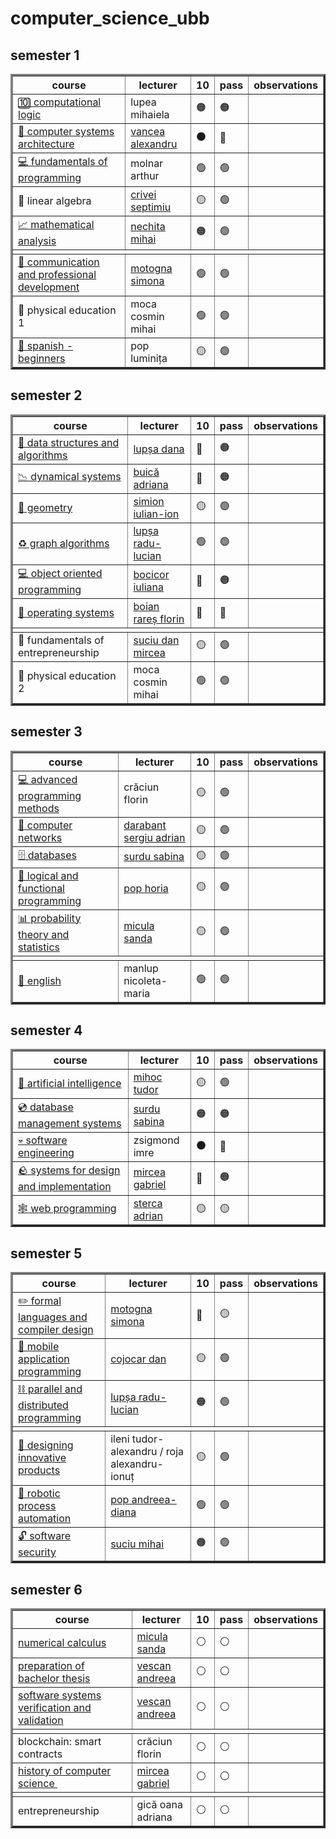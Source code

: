 # computer_science_ubb

## semester 1

<table border="3">
    <thead>
        <tr>
            <th>course</th>
            <th>lecturer</th>
            <th>10</th>
            <th>pass</th>
            <th>observations</th>
        </tr>
    </thead>
    <tbody>
        <tr>
            <td>
                <a href="https://github.com/sorecauadrian/computer_science_ubb/tree/master/semester1/computational_logic">
                    🔟 computational logic
                </a>
            </td>
            <td>lupea mihaiela</td>
            <td> 🟠 </td>
            <td> 🟠 </td>
            <td></td>
        </tr>
        <tr>
            <td>
                <a href="https://github.com/sorecauadrian/computer_science_ubb/tree/master/semester1/computer_systems_architecture">
                    💾 computer systems architecture
                </a>
            </td>
            <td>
                <a href="https://www.cs.ubbcluj.ro/~vancea">
                    vancea alexandru
                </a>
            </td>
            <td> ⚫ </td>
            <td> 🔴 </td>
            <td></td>
        </tr>
        <tr>
            <td>
                <a href="https://github.com/sorecauadrian/computer_science_ubb/tree/master/semester1/fundamentals_of_programming">
                    💻 fundamentals of programming
                </a>
            </td>
            <td>molnar arthur</td>
            <td> 🟢 </td>
            <td> 🟢 </td>
            <td></td>
        </tr>
        <tr>
            <td>🔢 linear algebra</td>
            <td>
                <a href="https://math.ubbcluj.ro/~crivei/">
                    crivei septimiu
                </a>
            </td>
            <td> 🟡 </td>
            <td> 🟢 </td>
            <td></td>
        </tr>
        <tr>
            <td>
                <a href="https://github.com/sorecauadrian/computer_science_ubb/tree/master/semester1/mathematical_analysis">
                    📈 mathematical analysis
                </a>
            </td>
            <td>
                <a href="https://math.ubbcluj.ro/~mihai.nechita/">
                    nechita mihai
                </a>
            </td>
            <td> 🟠 </td>
            <td> 🟢 </td>
            <td></td>
        </tr>
        <tr>
            <td colspan="5"></td>
        </tr>
        <tr>
            <td>
                <a href="https://github.com/sorecauadrian/computer_science_ubb/tree/master/semester1/communication_and_professional_development">
                    📄 communication and professional development
                </a>
            </td>
            <td>
                <a href="https://motogna.wordpress.com/">
                    motogna simona
                </a>
            </td>
            <td> 🟢 </td>
            <td> 🟢 </td>
            <td></td>
        </tr>
        <tr>
            <td>🏃 physical education 1</td>
            <td>moca cosmin mihai</td>
            <td> 🟢 </td>
            <td> 🟢 </td>
            <td></td>
        </tr>
        <tr>
            <td>
                <a href="https://github.com/sorecauadrian/computer_science_ubb/tree/master/semester1/spanish">
                    💃 spanish - beginners
                </a>
            </td>
            <td>pop luminița</td>
            <td> 🟡 </td>
            <td> 🟢 </td>
            <td></td>
        </tr>
    </tbody>
</table>

## semester 2

<table border="3">
    <thead>
        <tr>
            <th>course</th>
            <th>lecturer</th>
            <th>10</th>
            <th>pass</th>
            <th>observations</th>
        </tr>
    </thead>
    <tbody>
        <tr>
            <td>
                <a href="https://github.com/sorecauadrian/computer_science_ubb/tree/master/semester2/data_structures_and_algorithms">
                    🗿 data structures and algorithms
                </a>
            </td>
            <td>
                <a href="https://www.cs.ubbcluj.ro/~dana/">
                    lupșa dana
                </a>
            </td>
            <td> 🔴 </td>
            <td> 🟠 </td>
            <td></td>
        </tr>
        <tr>
            <td>
                <a href="https://github.com/sorecauadrian/computer_science_ubb/tree/master/semester2/dynamical_systems">
                    📉 dynamical systems
                </a>
            </td>
            <td>
                <a href="https://math.ubbcluj.ro/~abuica/">
                    buică adriana
                </a>
            </td>
            <td> 🔴 </td>
            <td> 🟠 </td>
            <td></td>
        </tr>
        <tr>
            <td>
                <a href="https://github.com/sorecauadrian/computer_science_ubb/tree/master/semester2/geometry">
                    📐 geometry
                </a>
            </td>
            <td>
                <a href="https://math.ubbcluj.ro/~simion/">
                    simion iulian-ion
                </a>
            </td>
            <td> 🟡 </td>
            <td> 🟢 </td>
            <td></td>
        </tr>
        <tr>
            <td>
                <a href="https://github.com/sorecauadrian/computer_science_ubb/tree/master/semester2/graphs_algorithms">
                    ♻️ graph algorithms
                </a>
            </td>
            <td>
                <a href="https://www.cs.ubbcluj.ro/~rlupsa/">
                    lupșa radu-lucian
                </a>
            </td>
            <td> 🟢 </td>
            <td> 🟢 </td>
            <td></td>
        </tr>
        <tr>
            <td>
                <a href="https://github.com/sorecauadrian/computer_science_ubb/tree/master/semester2/object_oriented_programming">
                    💻 object oriented programming
                </a>
            </td>
            <td>
                <a href="https://sites.google.com/view/iuliana-bocicor/home">
                    bocicor iuliana
                </a>
            </td>
            <td> 🔴 </td>
            <td> 🟠 </td>
            <td></td>
        </tr>
        <tr>
            <td>
                <a href="https://github.com/sorecauadrian/computer_science_ubb/tree/master/semester2/operating_systems">
                    📁 operating systems
                </a>
            </td>
            <td>
                <a href="https://www.cs.ubbcluj.ro/~rares/">
                    boian rareș florin
                </a>
            </td>
            <td> 🔴 </td>
            <td> 🔴 </td>
            <td></td>
        </tr>
        <tr>
            <td colspan="5"></td>
        </tr>
        <tr>
            <td>💸 fundamentals of entrepreneurship</td>
            <td>
                <a href="https://www.danmirceasuciu.ro/">
                    suciu dan mircea
                </a>
            </td>
            <td> 🟡 </td>
            <td> 🟢 </td>
            <td></td>
        </tr>
        <tr>
            <td>🏃 physical education 2</td>
            <td>moca cosmin mihai</td>
            <td> 🟢 </td>
            <td> 🟢 </td>
            <td></td>
        </tr>
    </tbody>
</table>

## semester 3

<table border="3">
    <thead>
        <tr>
            <th>course</th>
            <th>lecturer</th>
            <th>10</th>
            <th>pass</th>
            <th>observations</th>
        </tr>
    </thead>
    <tbody>
        <tr>
            <td>
                <a href="https://github.com/sorecauadrian/computer_science_ubb/tree/master/semester3/advanced_programming_methods">
                    💻 advanced programming methods
                </a>
            </td>
            <td>crăciun florin</td>
            <td> 🟡 </td>
            <td> 🟢 </td>
            <td></td>
        </tr>
        <tr>
            <td>
                <a href="https://github.com/sorecauadrian/computer_science_ubb/tree/master/semester3/computer_networks">
                    📁 computer networks
                </a>
            </td>
            <td>
                <a href="https://www.cs.ubbcluj.ro/~dadi/">
                    darabant sergiu adrian
                </a>
            </td>
            <td> 🟡 </td>
            <td> 🟢 </td>
            <td></td>
        </tr>
        <tr>
            <td>
                <a href="https://github.com/sorecauadrian/computer_science_ubb/tree/master/semester3/databases">
                    🗄️ databases
                </a>
            </td>
            <td>
                <a href="https://sabina-cs.com/">
                    surdu sabina
                </a>
            </td>
            <td> 🟡 </td>
            <td> 🟢 </td>
            <td></td>
        </tr>
        <tr>
            <td>
                <a href="https://github.com/sorecauadrian/computer_science_ubb/tree/master/semester3/functional_and_logic_programming">
                    💼 logical and functional programming
                </a>
            </td>
            <td>
                <a href="https://hfpop.ro/">
                    pop horia
                </a>
            </td>
            <td> 🟡 </td>
            <td> 🟢 </td>
            <td></td>
        </tr>
        <tr>
            <td>
                <a href="https://github.com/sorecauadrian/computer_science_ubb/tree/master/semester3/probability_theory_and_statistics">
                    📊 probability theory and statistics
                </a>
            </td>
            <td>
                <a href="https://math.ubbcluj.ro/~smicula/">
                    micula sanda
                </a>
            </td>
            <td> 🟡 </td>
            <td> 🟢 </td>
            <td></td>
        </tr>
        <tr>
            <td colspan="5"></td>
        </tr>
        <tr>
            <td>
                <a href="https://github.com/sorecauadrian/computer_science_ubb/tree/master/semester3/english">
                    🍵 english
                </a>
            </td>
            <td>manlup nicoleta-maria</td>
            <td> 🟢 </td>
            <td> 🟢 </td>
            <td></td>
        </tr>
    </tbody>
</table>

## semester 4

<table border="3">
    <thead>
        <tr>
            <th>course</th>
            <th>lecturer</th>
            <th>10</th>
            <th>pass</th>
            <th>observations</th>
        </tr>
    </thead>
    <tbody>
        <tr>
            <td>
                <a href="https://github.com/sorecauadrian/computer_science_ubb/tree/master/semester4/artificial_intelligence">
                    🤖 artificial intelligence
                </a>
            </td>
            <td>
                <a href="https://www.cs.ubbcluj.ro/~mihoct/">
                    mihoc tudor
                </a>
            </td>
            <td> 🟡 </td>
            <td> 🟢 </td>
            <td></td>
        </tr>
        <tr>
            <td>
                <a href="https://github.com/sorecauadrian/computer_science_ubb/tree/master/semester4/database_management_systems">
                    💿 database management systems
                </a>
            </td>
            <td>
                <a href="https://sabina-cs.com/">
                    surdu sabina
                </a>
            </td>
            <td> 🟠 </td>
            <td> 🟠 </td>
            <td></td>
        </tr>
        <tr>
            <td>
                <a href="https://github.com/sorecauadrian/computer_science_ubb/tree/master/semester4/software_engineering">
                    💀 software engineering
                </a>
            </td>
            <td>zsigmond imre</td>
            <td> ⚫ </td>
            <td> 🔴 </td>
            <td></td>
        </tr>
        <tr>
            <td>
                <a href="https://github.com/sorecauadrian/computer_science_ubb/tree/master/semester4/systems_for_design_and_implementation">
                🪨 systems for design and implementation
                </a>
            </td>
            <td>
                <a href="https://babes.com/">
                    mircea gabriel
                </a>
            </td>
            <td> 🔴 </td>
            <td> 🟠 </td>
            <td></td>
        </tr>
        <tr>
            <td>
                <a href="https://github.com/sorecauadrian/computer_science_ubb/tree/master/semester4/web_programming">
                    🕸️ web programming
                </a>
            </td>
            <td>
                <a href="https://www.cs.ubbcluj.ro/~forest/">
                    sterca adrian
                </a>
            </td>
            <td> 🟡 </td>
            <td> 🟡 </td>
            <td></td>
        </tr>
    </tbody>
</table>

## semester 5

<table border="3">
    <thead>
        <tr>
            <th>course</th>
            <th>lecturer</th>
            <th>10</th>
            <th>pass</th>
            <th>observations</th>
        </tr>
    </thead>
    <tbody>
        <tr>
            <td>
                <a href="https://github.com/sorecauadrian/computer_science_ubb/tree/master/semester5/formal_languages_and_compiler_design">
                    ✏️ formal languages and compiler design
                </a>
            </td>
            <td>
                <a href="https://motogna.wordpress.com/">
                    motogna simona
                </a>
            </td>
            <td> 🔴 </td>
            <td> 🟡 </td>
            <td></td>
        </tr>
        <tr>
            <td>
                <a href="https://github.com/sorecauadrian/computer_science_ubb/tree/master/semester5/mobile_application_programming">
                    📱 mobile application programming
                </a>
            </td>
            <td>
                <a href="https://www.cs.ubbcluj.ro/~dan/">
                    cojocar dan
                </a>
            </td>
            <td> 🟡 </td>
            <td> 🟢 </td>
            <td></td>
        </tr>
        <tr>
            <td>
                <a href="https://github.com/sorecauadrian/computer_science_ubb/tree/master/semester5/parallel_and_distributed_programming">
                    ⛓️ parallel and distributed programming
                </a>
            </td>
            <td>
                <a href="https://www.cs.ubbcluj.ro/~rlupsa/">
                    lupșa radu-lucian
                </a>
            </td>
            <td> 🟠 </td>
            <td> 🟢 </td>
            <td></td>
        </tr>
        <tr>
            <td colspan="5"></td>
        </tr>
        <tr>
            <td>
                <a href="https://github.com/sorecauadrian/computer_science_ubb/tree/master/semester5/designing_innovative_products">
                    💼 designing innovative products
                </a>
            </td>
            <td>ileni tudor-alexandru / roja alexandru-ionuț</td>
            <td> 🟡 </td>
            <td> 🟢 </td>
            <td></td>
        </tr>
        <tr>
            <td>
                <a href="https://github.com/sorecauadrian/computer_science_ubb/tree/master/semester5/robotic_process_automation">
                    🤖 robotic process automation
                </a>
            </td>
            <td>
                <a href="https://www.cs.ubbcluj.ro/~mihis/">
                    pop andreea-diana
                </a>
            </td>
            <td> 🟢 </td>
            <td> 🟢 </td>
            <td></td>
        </tr>
        <tr>
            <td>
                <a href="https://github.com/sorecauadrian/computer_science_ubb/tree/master/semester5/software_security">
                    🔓 software security
                </a>
            </td>
            <td>
                <a href="https://mrlini.github.io/">
                    suciu mihai
                </a>
            </td>
            <td> 🟠 </td>
            <td> 🟢 </td>
            <td></td>
        </tr>
    </tbody>
</table>

## semester 6

<table border="3">
    <thead>
        <tr>
            <th>course</th>
            <th>lecturer</th>
            <th>10</th>
            <th>pass</th>
            <th>observations</th>
        </tr>
    </thead>
    <tbody>
        <tr>
            <td>
                <a href="https://github.com/sorecauadrian/computer_science_ubb/tree/master/semester6/numerical_calculus">
                    numerical calculus
                </a>
            </td>
            <td>
                <a href="https://math.ubbcluj.ro/~smicula/">
                    micula sanda
                </a>
            </td>
            <td> ⚪ </td>
            <td> ⚪ </td>
            <td></td>
        </tr>
        <tr>
            <td>
                <a href="https://github.com/sorecauadrian/computer_science_ubb/tree/master/semester6/preparation_of_bachelor_thesis">
                    preparation of bachelor thesis
                </a>
              </td>
            <td>
                <a href="https://www.cs.ubbcluj.ro/~avescan/">
                    vescan andreea
                </a>
            </td>
            <td> ⚪ </td>
            <td> ⚪ </td>
            <td></td>
        </tr>
        <tr>
            <td>
                <a href="https://github.com/sorecauadrian/computer_science_ubb/tree/master/semester6/software_systems_verification_and_validation">
                    software systems verification and validation
                </a>
            <td>
                <a href="https://www.cs.ubbcluj.ro/~avescan/">
                    vescan andreea
                </a>
            </td>
            <td> ⚪ </td>
            <td> ⚪ </td>
            <td></td>
        </tr>
        <tr>
            <td colspan="5"></td>
        </tr>
        <tr>
            <td>blockchain: smart contracts</td>
            <td>crăciun florin</td>
            <td> ⚪ </td>
            <td> ⚪ </td>
            <td></td>
        </tr>
        <tr>
            <td>
                <a href="https://github.com/sorecauadrian/computer_science_ubb/tree/master/semester6/history_of_computer_science">
                    history of computer science
                </a>
            </td>
            <td>
                <a href="https://babes.com/">
                    mircea gabriel
                </a>
            </td>
            <td> ⚪ </td>
            <td> ⚪ </td>
            <td></td>
        </tr>
        <tr>
            <td colspan="5"></td>
        </tr>
        <tr>
            <td>entrepreneurship</td>
            <td>gică oana adriana</td>
            <td> ⚪ </td>
            <td> ⚪ </td>
            <td></td>
        </tr>
    </tbody>
</table>
